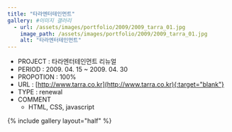 ```yaml
---
title: "타라엔터테인먼트"
gallery: #이미지 갤러리
  - url: /assets/images/portfolio/2009/2009_tarra_01.jpg
    image_path: /assets/images/portfolio/2009/2009_tarra_01.jpg
    alt: "타라엔터테인먼트"
---
```


- PROJECT : 타라엔터테인먼트 리뉴얼
- PERIOD : 2009. 04. 15 ~ 2009. 04. 30
- PROPOTION : 100%
- URL : [http://www.tarra.co.kr](http://www.tarra.co.kr){:target="blank"}
- TYPE : renewal
- COMMENT
  - HTML, CSS, javascript

{% include gallery layout="half" %}
